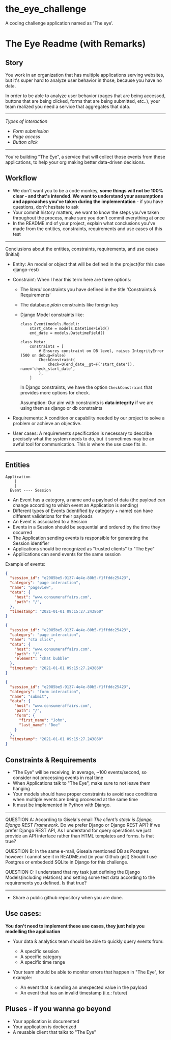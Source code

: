 # the_eye_challenge

A coding challenge application named as 'The eye'. 

# The Eye Readme (with Remarks)

## Story

You work in an organization that has multiple applications serving websites, but it's super hard to analyze user behavior in those, because you have no data.

In order to be able to analyze user behavior (pages that are being accessed, buttons that are being clicked, forms that are being submitted, etc..), your team realized you need a service that aggregates that data.

---------------------------------------
*Types of interaction*

- *Form submission*
- *Page access*
- *Button click*
---------------------------------------

You're building "The Eye", a service that will collect those events from these applications, to help your org making better data-driven decisions.


## Workflow

* We don't want you to be a code monkey, **some things will not be 100% clear - and that's intended. We want to understand your assumptions and approaches you've taken during the implementation** - if you have questions, don't hesitate to ask
* Your commit history matters, we want to know the steps you've taken throughout the process, make sure you don't commit everything at once
* In the README.md of your project, explain what conclusions you've made from the entities, constraints, requirements and use cases of this test

---------------------------------------
Conclusions about the entities, constraints, requirements, and use cases
(Initial)

- Entity: An model or object that will be defined in the project(for this case django-rest)
- Constraint: When I hear this term here are three options:
    - The *literal* constraints you have defined in the title 'Constraints & Requirements'
    - The  database *plain* constraints like foreign key
    - Django Model constraints like:

        ````
        class Event(models.Model):
            start_date = models.DatetimeField() 
            end_date = models.DatetimeField()

        class Meta:
            constraints = [
                # Ensures constraint on DB level, raises IntegrityError (500 on debug=False)
                CheckConstraint(
                    check=Q(end_date__gt=F('start_date')), name='check_start_date',
                ),
            ]
        ````
        In Django constraints, we have the option `CheckConstraint` that provides more options for check.

        Assumption: Our aim with constraints is **data integrity** if we are using them as django or db constraints

- Requirements: A condition or capability needed by our project to solve a problem or achieve an objective. 
- User cases: A requirements specification is necessary to describe precisely what the system needs to do, but it sometimes may be an awful tool for communication. This is where the use case fits in.
---------------------------------------

## Entities

```
Application
    |
    |
  Event ---- Session
```

* An Event has a category, a name and a payload of data (the payload can change according to which event an Application is sending)
* Different types of Events (identified by category + name) can have different validations for their payloads
* An Event is associated to a Session
* Events in a Session should be sequential and ordered by the time they occurred
* The Application sending events is responsible for generating the Session identifier 
* Applications should be recognized as "trusted clients" to "The Eye"
* Appllications can send events for the same session 

Example of events:
```json
{
  "session_id": "e2085be5-9137-4e4e-80b5-f1ffddc25423",
  "category": "page interaction",
  "name": "pageview",
  "data": {
    "host": "www.consumeraffairs.com",
    "path": "/",
  },
  "timestamp": "2021-01-01 09:15:27.243860"
}

{
  "session_id": "e2085be5-9137-4e4e-80b5-f1ffddc25423",
  "category": "page interaction",
  "name": "cta click",
  "data": {
    "host": "www.consumeraffairs.com",
    "path": "/",
    "element": "chat bubble"
  },
  "timestamp": "2021-01-01 09:15:27.243860"
}

{
  "session_id": "e2085be5-9137-4e4e-80b5-f1ffddc25423",
  "category": "form interaction",
  "name": "submit",
  "data": {
    "host": "www.consumeraffairs.com",
    "path": "/",
    "form": {
      "first_name": "John",
      "last_name": "Doe"
    }
  },
  "timestamp": "2021-01-01 09:15:27.243860"
}
```

## Constraints & Requirements

* "The Eye" will be receiving, in average, ~100 events/second, so consider not processing events in real time
* When Applications talk to "The Eye", make sure to not leave them hanging
* Your models should have proper constraints to avoid race conditions when multiple events are being processed at the same time
* It must be implemented in Python with Django.

---------------------------------------

QUESTION A: According to Gisela's email  *The client’s stack is Django, Django REST Framework*. Do we prefer Django or Django REST API? If we prefer Django REST API, As I understand for query operations we just provide an API interface rather than HTML templates and forms. Is that true?

QUESTION B: In the same e-mail, Giseala mentioned DB as Postgres however I cannot see it in README.md (in your Github gist) Should I use Postgres or embededd SQLite in Django for this challenge.

QUESTION C: I understand that my task just defining the Django Models(including relations) and setting some test data according to the requirements you defined. Is that true?

---------------------------------------

* Share a public github repository when you are done.

## Use cases:

**You don't need to implement these use cases, they just help you modelling the application**

* Your data & analytics team should be able to quickly query events from:
  * A specific session
  * A specific category
  * A specific time range

* Your team should be able to monitor errors that happen in "The Eye", for example:
  * An event that is sending an unexpected value in the payload
  * An event that has an invalid timestamp (i.e.: future)


## Pluses - if you wanna go beyond

* Your application is documented
* Your application is dockerized
* A reusable client that talks to "The Eye"
